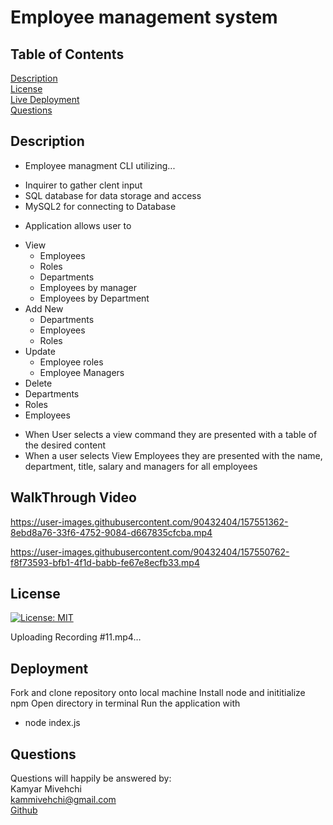 # Employee management system

## Table of Contents
[Description](#Description)
 <br>
 [License](#license)
 <br>
[Live Deployment](#Deployment)
 <br>
[Questions](#questions)
 
 
 ## Description
 - Employee managment CLI utilizing...
  + Inquirer to gather clent input
  + SQL database for data storage and access
  + MySQL2 for connecting to Database
 - Application allows user to
  + View
    + Employees
    + Roles
    + Departments
    + Employees by manager
    + Employees by Department
  + Add New
    + Departments
    + Employees
    + Roles
  + Update
    + Employee roles
    + Employee Managers
  + Delete
   + Departments
   + Roles
   + Employees
 - When User selects a view command they are presented with a table of the desired content
 - When a user selects View Employees they are presented with the name, department, title, salary and managers for all employees
 
 ## WalkThrough Video


https://user-images.githubusercontent.com/90432404/157551362-8ebd8a76-33f6-4752-9084-d667835cfcba.mp4



https://user-images.githubusercontent.com/90432404/157550762-f8f73593-bfb1-4f1d-babb-fe67e8ecfb33.mp4




## License 
[![License: MIT](https://img.shields.io/badge/License-MIT-yellow.svg)](https://opensource.org/licenses/MIT)




Uploading Recording #11.mp4…






## Deployment
Fork and clone repository onto local machine
Install node and inititialize npm
Open directory in terminal
Run the application with
 - node index.js
## Questions

Questions will happily be answered by:
<br>
Kamyar Mivehchi
<br>
[kammivehchi@gmail.com](mailto:kammivehchi@gmail.com)
<br>
[Github](https://github.com/Kam-Mivehchi)


